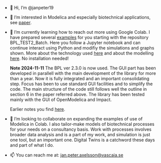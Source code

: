 - 👋 Hi, I’m @janpeter19
- 👀 I’m interested in Modelica and especially biotechnical applications, see
[paper](https://www.researchgate.net/publication/378889007_Design_ideas_behind_Bioprocess_Library_for_Modelica).
- 🌱 I’m currently learning how to reach out more using Google Colab. I have prepared several 
[examples](https://github.com/janpeter19/References/blob/main/Examples_used.md)
for you starting with the repository BPL_TEST2_Batch. Here you follow a Jupyter notebook and can continue interact using Python and modifiy the simulations and graphs shown. More about the technology used
[here](https://github.com/janpeter19/References/blob/main/Technology_used.md) and about the modelling 
[here](https://github.com/janpeter19/References/blob/main/Modelling_used.md).
No installation needed! 

   **Note 2024-11-11** 
   The BPL ver 2.3.0 is now used. The GUI part has been developed in parallell with the main development of the library for more than a year. Now it is 
   fully integrated and an important consolidating step. Focus has been to use standard GUI facilities and to simplify the code. The main structure of the 
   code still follows well the outline in section 6 in the paper referred above. The library has been tested mainly with the GUI of OpenModelica and 
   Impact. 

   Earlier notes you find [here](https://github.com/janpeter19/References/blob/main/Notes.md).

- 💞️ I’m looking to collaborate on expanding the examples of use of Modelica in Colab. I also tailor-make models of biotechnical processes for your needs on a consultancy basis. Work with processes involves broader data analysis and is a part of my work, and simulation is just one tool, but an important one. Digital Twins is a catchword these days and part of what I do.

- 📫 You can reach me at: jan.peter.axelsson@vascaia.se

<!---
janpeter19/janpeter19 is a ✨ special ✨ repository because its `README.md` (this file) appears on your GitHub profile.
You can click the Preview link to take a look at your changes.
--->
